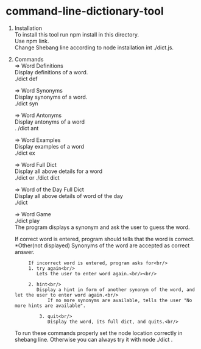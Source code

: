 # command-line-dictionary-tool

1. Installation <br/>
    To install this tool run npm install in this directory. <br/>
    Use npm link.<br/>
    Change Shebang line according to node installation int ./dict.js.<br/>
   
2. Commands <br/>
 	=> Word Definitions<br/>
	  Display definitions of a word. <br/>
	  ./dict def <word><br/>

	=> Word Synonyms<br/>
	  Display synonyms of a word. <br/>
	  ./dict syn <word><br/>
    
	=> Word Antonyms<br/>
	  Display antonyms of a word<br/>
	  . /dict ant <word><br/>

 	=> Word Examples<br/>
	  Display examples of a word<br/>
	  ./dict ex <word><br/>

 	=> Word Full Dict<br/>
	  Display all above details for a word<br/>
	  ./dict <word> or ./dict dict <word><br/>

	=> Word of the Day Full Dict<br/>
	  Display all above details of word of the day<br/>
	  ./dict <br/>

	=> Word Game<br/>
	  ./dict play<br/>
	  The program displays a synonym and ask the user to guess the word.<br/>

	  If correct word is entered, program should tells that the word is correct.<br/>
	  *Other(not displayed) Synonyms of the word are accepted as correct answer.<br/>
	  
    		If incorrect word is entered, program asks for<br/>
			1. try again<br/>
			   Lets the user to enter word again.<br/><br/>

		  	2. hint<br/>
			   Display a hint in form of another synonym of the word, and let the user to enter word again.<br/>
        		   If no more synonyms are available, tells the user "No more hints are available".
		
      		  	3. quit<br/>
		           Display the word, its full dict, and quits.<br/>
   
   To run these commands properly set the node location correctly in shebang line. 
   Otherwise you can always try it with node ./dict <command> <word>.
   
